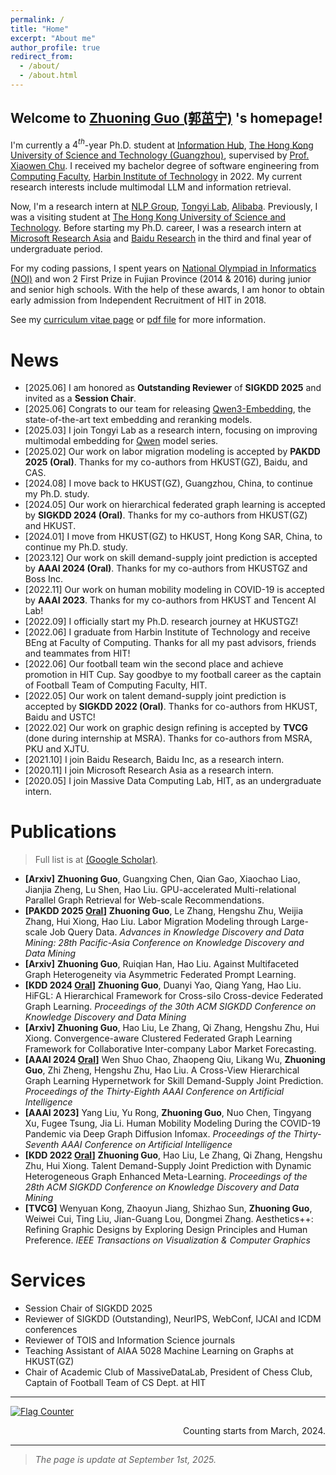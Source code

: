 ```yaml
---
permalink: /
title: "Home"
excerpt: "About me"
author_profile: true
redirect_from:
  - /about/
  - /about.html
---
```


## Welcome to [Zhuoning Guo (郭茁宁)](https://gzn00417.github.io/) 's homepage!

I'm currently a $4^{th}$-year Ph.D. student at [Information Hub](https://infh.hkust-gz.edu.cn/en), [The Hong Kong University of Science and Technology (Guangzhou)](https://hkust-gz.edu.cn/), supervised by [Prof. Xiaowen Chu](https://sites.google.com/view/chuxiaowen). I received my bachelor degree of software engineering from [Computing Faculty](http://cs.hit.edu.cn/), [Harbin Institute of Technology](http://www.hit.edu.cn/) in 2022. My current research interests include multimodal LLM and information retrieval.

Now, I'm a research intern at [NLP Group](https://huggingface.co/Alibaba-NLP), [Tongyi Lab](https://tongyi.aliyun.com), [Alibaba](https://www.alibabagroup.com/). Previously, I was a visiting student at [The Hong Kong University of Science and Technology](https://hkust.edu.hk/). Before starting my Ph.D. career, I was a research intern at [Microsoft Research Asia](https://www.msra.cn/) and [Baidu Research](http://research.baidu.com/) in the third and final year of undergraduate period.

For my coding passions, I spent years on [National Olympiad in Informatics (NOI)](https://www.noi.cn/) and won 2 First Prize in Fujian Province (2014 & 2016) during junior and senior high schools. With the help of these awards, I am honor to obtain early admission from Independent Recruitment of HIT in 2018.

See my [curriculum vitae page](https://gzn00417.github.io/cv/) or [pdf file](https://gzn00417.github.io/files/CV-GuoZhuoning-20250509.pdf) for more information.


# News

- \[2025.06\] I am honored as **Outstanding Reviewer** of **SIGKDD 2025** and invited as a **Session Chair**.
- \[2025.06\] Congrats to our team for releasing [Qwen3-Embedding](https://github.com/QwenLM/Qwen3-Embedding), the state-of-the-art text embedding and reranking models.
- \[2025.03\] I join Tongyi Lab as a research intern, focusing on improving multimodal embedding for [Qwen](https://qwenlm.github.io/) model series.
- \[2025.02\] Our work on labor migration modeling is accepted by **PAKDD 2025 (Oral)**. Thanks for my co-authors from HKUST(GZ), Baidu, and CAS.
- \[2024.08\] I move back to HKUST(GZ), Guangzhou, China, to continue my Ph.D. study.
- \[2024.05\] Our work on hierarchical federated graph learning is accepted by **SIGKDD 2024 (Oral)**. Thanks for my co-authors from HKUST(GZ) and HKUST.
- \[2024.01\] I move from HKUST(GZ) to HKUST, Hong Kong SAR, China, to continue my Ph.D. study.
- \[2023.12\] Our work on skill demand-supply joint prediction is accepted by **AAAI 2024 (Oral)**. Thanks for my co-authors from HKUSTGZ and Boss Inc.
- \[2022.11\] Our work on human mobility modeling in COVID-19 is accepted by **AAAI 2023**. Thanks for my co-authors from HKUST and Tencent AI Lab!
- \[2022.09\] I officially start my Ph.D. research journey at HKUSTGZ!
- \[2022.06\] I graduate from Harbin Institute of Technology and receive BEng at Faculty of Computing. Thanks for all my past advisors, friends and teammates from HIT!
- \[2022.06\] Our football team win the second place and achieve promotion in HIT Cup. Say goodbye to my football career as the captain of Football Team of Computing Faculty, HIT.
- \[2022.05\] Our work on talent demand-supply joint prediction is accepted by **SIGKDD 2022 (Oral)**. Thanks for co-authors from HKUST, Baidu and USTC!
- \[2022.02\] Our work on graphic design refining is accepted by **TVCG** (done during internship at MSRA). Thanks for co-authors from MSRA, PKU and XJTU.
- \[2021.10\] I join Baidu Research, Baidu Inc, as a research intern.
- \[2020.11\] I join Microsoft Research Asia as a research intern.
- \[2020.05\] I join Massive Data Computing Lab, HIT, as an undergraduate intern.


# Publications

> Full list is at [(Google Scholar)](https://scholar.google.com/citations?user=jBd64WgAAAAJ).

- **[Arxiv]** **Zhuoning Guo**, Guangxing Chen, Qian Gao, Xiaochao Liao, Jianjia Zheng, Lu Shen, Hao Liu. GPU-accelerated Multi-relational Parallel Graph Retrieval for Web-scale Recommendations.
- **[PAKDD 2025 <u>Oral</u>]** **Zhuoning Guo**, Le Zhang, Hengshu Zhu, Weijia Zhang, Hui Xiong, Hao Liu. Labor Migration Modeling through Large-scale Job Query Data. *Advances in Knowledge Discovery and Data Mining: 28th Pacific-Asia Conference on Knowledge Discovery and Data Mining*
- **[Arxiv]** **Zhuoning Guo**, Ruiqian Han, Hao Liu. Against Multifaceted Graph Heterogeneity via Asymmetric Federated Prompt Learning.
- **[KDD 2024 <u>Oral</u>]** **Zhuoning Guo**, Duanyi Yao, Qiang Yang, Hao Liu. HiFGL: A Hierarchical Framework for Cross-silo Cross-device Federated Graph Learning. *Proceedings of the 30th ACM SIGKDD Conference on Knowledge Discovery and Data Mining*
- **[Arxiv]** **Zhuoning Guo**, Hao Liu, Le Zhang, Qi Zhang, Hengshu Zhu, Hui Xiong. Convergence-aware Clustered Federated Graph Learning Framework for Collaborative Inter-company Labor Market Forecasting.
- **[AAAI 2024 <u>Oral</u>]** Wen Shuo Chao, Zhaopeng Qiu, Likang Wu, **Zhuoning Guo**, Zhi Zheng, Hengshu Zhu, Hao Liu. A Cross-View Hierarchical Graph Learning Hypernetwork for Skill Demand-Supply Joint Prediction. *Proceedings of the Thirty-Eighth AAAI Conference on Artificial Intelligence*
- **[AAAI 2023]** Yang Liu, Yu Rong, **Zhuoning Guo**, Nuo Chen, Tingyang Xu, Fugee Tsung, Jia Li. Human Mobility Modeling During the COVID-19 Pandemic via Deep Graph Diffusion Infomax. *Proceedings of the Thirty-Seventh AAAI Conference on Artificial Intelligence*
- **[KDD 2022 <u>Oral</u>]** **Zhuoning Guo**, Hao Liu, Le Zhang, Qi Zhang, Hengshu Zhu, Hui Xiong. Talent Demand-Supply Joint Prediction with Dynamic Heterogeneous Graph Enhanced Meta-Learning. *Proceedings of the 28th ACM SIGKDD Conference on Knowledge Discovery and Data Mining*
- **[TVCG]** Wenyuan Kong, Zhaoyun Jiang, Shizhao Sun, **Zhuoning Guo**, Weiwei Cui, Ting Liu, Jian-Guang Lou, Dongmei Zhang. Aesthetics++: Refining Graphic Designs by Exploring Design Principles and Human Preference. *IEEE Transactions on Visualization & Computer Graphics*


# Services

- Session Chair of SIGKDD 2025
- Reviewer of SIGKDD (Outstanding), NeurIPS, WebConf, IJCAI and ICDM conferences
- Reviewer of TOIS and Information Science journals
- Teaching Assistant of AIAA 5028 Machine Learning on Graphs at HKUST(GZ)
- Chair of Academic Club of MassiveDataLab, President of Chess Club, Captain of Football Team of CS Dept. at HIT


---

<a href="https://info.flagcounter.com/PELK"><img src="https://s11.flagcounter.com/map/PELK/size_l/txt_000000/border_CCCCCC/pageviews_1/viewers_0/flags_0/" alt="Flag Counter" border="0"></a>
<div style="text-align: right;">Counting starts from March, 2024.</div>

---

> *The page is update at September 1st, 2025.*
